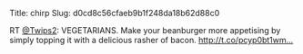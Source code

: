 Title: chirp
Slug: d0cd8c56cfaeb9b1f248da18b62d88c0

RT <a href="http://twitter.com/Twips2">@Twips2</a>: VEGETARIANS. Make your beanburger more appetising by simply topping it with a delicious rasher of bacon.
<a href="http://t.co/pcyp0bt1wm…">http://t.co/pcyp0bt1wm…</a>
